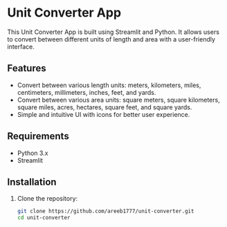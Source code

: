 # Unit Converter App

This Unit Converter App is built using Streamlit and Python. It allows users to convert between different units of length and area with a user-friendly interface.

## Features

- Convert between various length units: meters, kilometers, miles, centimeters, millimeters, inches, feet, and yards.
- Convert between various area units: square meters, square kilometers, square miles, acres, hectares, square feet, and square yards.
- Simple and intuitive UI with icons for better user experience.

## Requirements

- Python 3.x
- Streamlit

## Installation

1. Clone the repository:
   ```bash
   git clone https://github.com/areeb1777/unit-converter.git
   cd unit-converter
